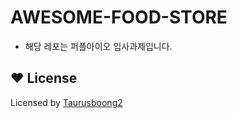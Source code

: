 # AWESOME-FOOD-STORE

- 해당 레포는 퍼플아이오 입사과제입니다.

## ❤️ License

Licensed by [Taurusboong2](https://github.com/taurusboong2)
